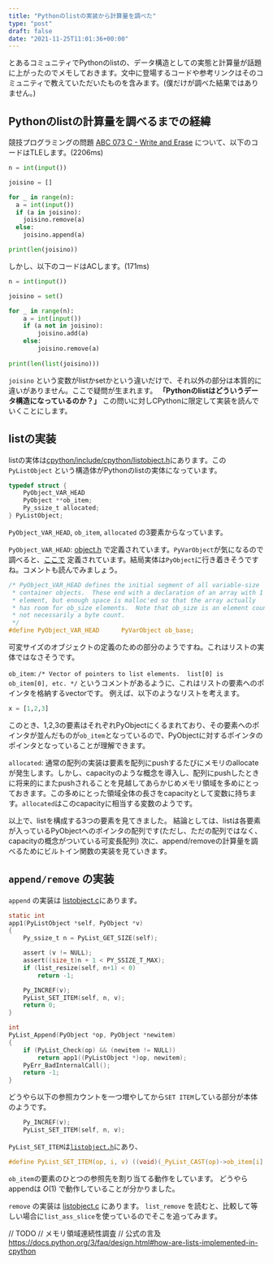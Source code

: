 ```yaml
---
title: "Pythonのlistの実装から計算量を調べた"
type: "post"
draft: false
date: "2021-11-25T11:01:36+00:00"
---
```


とあるコミュニティでPythonのlistの、データ構造としての実態と計算量が話題に上がったのでメモしておきます。文中に登場するコードや参考リンクはそのコミュニティで教えていただいたものを含みます。(僕だけが調べた結果ではありません。)

## Pythonのlistの計算量を調べるまでの経緯

競技プログラミングの問題 [ABC 073 C - Write and Erase](https://atcoder.jp/contests/abc073/tasks/abc073_c) について、以下のコードはTLEします。(2206ms)

```py:TLE.py
n = int(input())

joisino = []

for _ in range(n):
  a = int(input())
  if (a in joisino):
    joisino.remove(a)
  else:
    joisino.append(a)

print(len(joisino))
```

しかし、以下のコードはACします。(171ms)

```py:AC.py
n = int(input())

joisino = set()

for _ in range(n):
    a = int(input())
    if (a not in joisino):
        joisino.add(a)
    else:
        joisino.remove(a)
        
print(len(list(joisino)))
```

`joisino` という変数がlistかsetかという違いだけで、それ以外の部分は本質的に違いがありません。ここで疑問が生まれます。
**「Pythonのlistはどういうデータ構造になっているのか？」**
この問いに対しCPythonに限定して実装を読んでいくことにします。

## listの実装

listの実体は[cpython/include/cpython/listobject.h](https://github.com/python/cpython/blob/f4c03484da59049eb62a9bf7777b963e2267d187/Include/cpython/listobject.h#L5-L22)にあります。この `PyListObject` という構造体がPythonのlistの実体になっています。

```c:listobject.h
typedef struct {
    PyObject_VAR_HEAD
    PyObject **ob_item;
    Py_ssize_t allocated;
} PyListObject;
```

`PyObject_VAR_HEAD`, `ob_item`, `allocated` の3要素からなっています。

`PyObject_VAR_HEAD`: [object.h](https://github.com/python/cpython/blob/f4c03484da59049eb62a9bf7777b963e2267d187/Include/object.h#L97) で定義されています。`PyVarObject`が気になるので調べると、[ここで](https://github.com/python/cpython/blob/f4c03484da59049eb62a9bf7777b963e2267d187/Include/object.h#L115-L118) 定義されています。結局実体は`PyObject`に行き着きそうですね。コメントも読んでみましょう。

```c:object.h
/* PyObject_VAR_HEAD defines the initial segment of all variable-size
 * container objects.  These end with a declaration of an array with 1
 * element, but enough space is malloc'ed so that the array actually
 * has room for ob_size elements.  Note that ob_size is an element count,
 * not necessarily a byte count.
 */
#define PyObject_VAR_HEAD      PyVarObject ob_base;
```

可変サイズのオブジェクトの定義のための部分のようですね。これはリストの実体ではなさそうです。

`ob_item`: `/* Vector of pointers to list elements.  list[0] is ob_item[0], etc. */` というコメントがあるように、これはリストの要素へのポインタを格納するvectorです。
例えば、以下のようなリストを考えます。

```py
x = [1,2,3]
```

このとき、1,2,3の要素はそれぞれPyObjectにくるまれており、その要素へのポインタが並んだものが`ob_item`となっているので、PyObjectに対するポインタのポインタとなっていることが理解できます。

`allocated`: 通常の配列の実装は要素を配列にpushするたびにメモリのallocateが発生します。しかし、capacityのような概念を導入し、配列にpushしたときに将来的にまたpushされることを見越してあらかじめメモリ領域を多めにとっておきます。この多めにとった領域全体の長さをcapacityとして変数に持ちます。`allocated`はこのcapacityに相当する変数のようです。

以上で、listを構成する3つの要素を見てきました。
結論としては、listは各要素が入っているPyObjectへのポインタの配列です(ただし、ただの配列ではなく、capacityの概念がついている可変長配列)
次に、append/removeの計算量を調べるためにビルトイン関数の実装を見ていきます。

## `append/remove` の実装

`append` の実装は [listobject.c](https://github.com/python/cpython/blob/f4c03484da59049eb62a9bf7777b963e2267d187/Objects/listobject.c#L308-L330)にあります。

```c:listobject.c
static int
app1(PyListObject *self, PyObject *v)
{
    Py_ssize_t n = PyList_GET_SIZE(self);

    assert (v != NULL);
    assert((size_t)n + 1 < PY_SSIZE_T_MAX);
    if (list_resize(self, n+1) < 0)
        return -1;

    Py_INCREF(v);
    PyList_SET_ITEM(self, n, v);
    return 0;
}

int
PyList_Append(PyObject *op, PyObject *newitem)
{
    if (PyList_Check(op) && (newitem != NULL))
        return app1((PyListObject *)op, newitem);
    PyErr_BadInternalCall();
    return -1;
}
```

どうやら以下の参照カウントを一つ増やしてから`SET ITEM`している部分が本体のようです。

```c
    Py_INCREF(v);
    PyList_SET_ITEM(self, n, v);
```

`PyList_SET_ITEM`は[`listobject.h`](https://github.com/python/cpython/blob/f4c03484da59049eb62a9bf7777b963e2267d187/Include/cpython/listobject.h#L33)にあり、

```c:listobject.h
#define PyList_SET_ITEM(op, i, v) ((void)(_PyList_CAST(op)->ob_item[i] = (v)))
```

`ob_item`の要素のひとつの参照先を割り当てる動作をしています。
どうやらappendは $O(1)$ で動作していることが分かりました。

`remove` の実装は [listobject.c](https://github.com/python/cpython/blob/f4c03484da59049eb62a9bf7777b963e2267d187/Objects/listobject.c#L2705-L2727) にあります。
`list_remove` を読むと、比較して等しい場合に`list_ass_slice`を使っているのでそこを追ってみます。

// TODO
// メモリ領域連続性調査
// 公式の言及 https://docs.python.org/3/faq/design.html#how-are-lists-implemented-in-cpython
